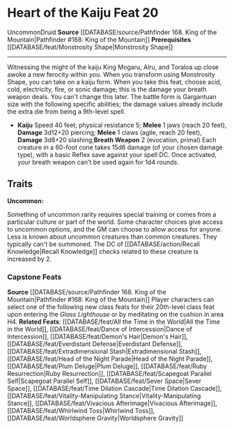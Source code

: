 ﻿---
feat: Heart of the Kaiju
id: '2750'
level: '20'
name: Heart of the Kaiju
prerequisite: '[[DATABASE/feat/Monstrosity Shape|Monstrosity Shape]]'
rarity: Uncommon
source: '[[DATABASE/source/Pathfinder 168. King of the Mountain|Pathfinder #168: King
  of the Mountain]]'
trait:
- '[[DATABASE/trait/Druid|Druid]]'
- '[[DATABASE/trait/Uncommon|Uncommon]]'
type: Feat

---
# Heart of the Kaiju <span class="item-type">Feat 20</span>

<span class="trait-uncommon item-trait">Uncommon</span><span class="item-trait">Druid</span>
**Source** [[DATABASE/source/Pathfinder 168. King of the Mountain|Pathfinder #168: King of the Mountain]]
**Prerequisites** [[DATABASE/feat/Monstrosity Shape|Monstrosity Shape]]

---
Witnessing the might of the kaiju King Mogaru, Alru, and Toraloa up close awoke a new ferocity within you. When you transform using Monstrosity Shape, you can take on a kaiju form. When you take this feat, choose acid, cold, electricity, fire, or sonic damage; this is the damage your breath weapon deals. You can't change this later. The battle form is Gargantuan size with the following specific abilities; the damage values already include the extra die from being a 9th-level spell.

* **Kaiju** Speed 40 feet; physical resistance 5; **Melee** <span class="action-icon">1</span> jaws (reach 20 feet), **Damage** 3d12+20 piercing; **Melee** <span class="action-icon">1</span> claws (agile, reach 20 feet), **Damage** 3d8+20 slashing;**Breath Weapon** <span class="action-icon">2</span> (evocation, primal) Each creature in a 60-foot cone takes 15d6 damage (of your chosen damage type), with a basic Reflex save against your spell DC. Once activated, your breath weapon can't be used again for 1d4 rounds.

## Traits

**Uncommon:**

Something of uncommon rarity requires special training or comes from a particular culture or part of the world. Some character choices give access to uncommon options, and the GM can choose to allow access for anyone. Less is known about uncommon creatures than common creatures. They typically can't be summoned. The DC of [[DATABASE/action/Recall Knowledge|Recall Knowledge]] checks related to these creature is increased by 2.

### Capstone Feats

**Source** [[DATABASE/source/Pathfinder 168. King of the Mountain|Pathfinder #168: King of the Mountain]]
Player characters can select one of the following new class feats for their 20th-level class feat upon entering the _Glass Lighthouse_ or by meditating on the cushion in area H4.
**Related Feats**: [[DATABASE/feat/All the Time in the World|All the Time in the World]], [[DATABASE/feat/Dance of Intercession|Dance of Intercession]], [[DATABASE/feat/Demon's Hair|Demon's Hair]], [[DATABASE/feat/Everdistant Defense|Everdistant Defense]], [[DATABASE/feat/Extradimensional Stash|Extradimensional Stash]], [[DATABASE/feat/Head of the Night Parade|Head of the Night Parade]], [[DATABASE/feat/Plum Deluge|Plum Deluge]], [[DATABASE/feat/Ruby Resurrection|Ruby Resurrection]], [[DATABASE/feat/Scapegoat Parallel Self|Scapegoat Parallel Self]], [[DATABASE/feat/Sever Space|Sever Space]], [[DATABASE/feat/Time Dilation Cascade|Time Dilation Cascade]], [[DATABASE/feat/Vitality-Manipulating Stance|Vitality-Manipulating Stance]], [[DATABASE/feat/Vivacious Afterimage|Vivacious Afterimage]], [[DATABASE/feat/Whirlwind Toss|Whirlwind Toss]], [[DATABASE/feat/Worldsphere Gravity|Worldsphere Gravity]]